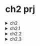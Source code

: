# ch2 prj

<details>
  <summary>ch2</summary>
  
  ### my blog

1. init app w bootstrap, routing & scss
<!-- 1. Foo
1. Bar
   - Baz
   - Qux -->

```js
ng new my-blog --routing --style=scss --directory ./

npm i bootstrap
// npm i bootstrap-icons

`styles.scss`
@import "~bootstrap/dist/css/bootstrap.min.css";
// @import "~bootstrap-icons/font/bootstrap-icons.css";
// @import "~bootstrap/scss/bootstrap.scss";
```

2. add repo

```js
echo "# book-prj" >> README.md
git init
git add README.md
git commit -m "first commit"
git branch -M main
git remote add origin git@github.com:viktishchenko/book-prj.git
git push -u origin master
```

![Alt text](src/readmeAssets/init-ch2.png)

</details>

<details>
  <summary>ch2.1</summary>

1. basic layout

- only once comp

```js
ng generate module core --dry-run

ng generate component header --path=src/app/core --module=core --export --dry-run
```

- more than once comp

```js
ng g m shared --dry-run

ng g c footer --path=src/app/shared --module=shared --export --dry-run
```

![Alt text](src/readmeAssets/basic-app-comp.png)

</details>

<details>
  <summary>ch2.2</summary>

1. configurate routing

- add contact page

```js
 ng g m contact --dry-run

// same folder
 ng generate component contact --path=src/app/contact --module=contact --export --flat --dry-run

// add router module
 `core.module.ts`
import { RouterModule } from '@angular/router';

@NgModule({
  imports: [RouterModule],
})

```

![Alt text](src/readmeAssets/add-router.png)

2. add articles lazy routing&page&module

```javascript
ng generate module articles --route=articles --module=app-
routing --dry-run
```

![Alt text](src/readmeAssets/lazy-art.png)

- add default route

```javascript
{ path: '', pathMatch: 'full', redirectTo: 'articles' },
{ path: '**', redirectTo: 'articles' }
```

</details>

<details>
  <summary>ch2.3</summary>

1. Scully library

- install @scully

```js
// ng add @scullyio/init
ng add @scullyio/init --project=my-blog

// add scully module `app.module.ts`
import { ScullyLibModule } from '@scullyio/ng-lib';

@NgModule({
imports: [
ScullyLibModule
],
})
```

- add `scully.my-blog.config.ts`

```js
import { ScullyConfig } from "@scullyio/scully";
export const config: ScullyConfig = {
  projectRoot: "./src",
  projectName: "my-blog",
  outDir: "./dist/static",
  routes: {},
};
```

- fix `no scully configuration...does not exist.`

```js
// angular.json
"defaultProject": "my-blog",
```

- init blog page

```js
ng generate @scullyio/init:markdown
```

![Alt text](src/readmeAssets/scully-blog-add.png)

- fix : index signature, error (Property 'fName' comes...ts4111)

```js
      <p class="mb-1">
        {{ post?.['description'] }}
      </p>
```

- display mock

![Alt text](src/readmeAssets/display-mock.png)

</details>
